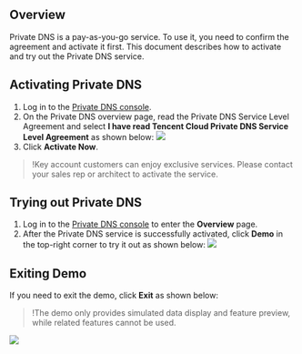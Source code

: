 ## Overview
Private DNS is a pay-as-you-go service. To use it, you need to confirm the agreement and activate it first.
This document describes how to activate and try out the Private DNS service.


## Activating Private DNS
1. Log in to the [Private DNS console](https://console.cloud.tencent.com/privatedns).
2. On the Private DNS overview page, read the Private DNS Service Level Agreement and select **I have read Tencent Cloud Private DNS Service Level Agreement** as shown below:
![](https://main.qcloudimg.com/raw/8ff8a37b1402e608cfd51dc34de44d89.png)
3. Click **Activate Now**.
>!Key account customers can enjoy exclusive services. Please contact your sales rep or architect to activate the service.


## Trying out Private DNS
1. Log in to the [Private DNS console](https://console.cloud.tencent.com/privatedns) to enter the **Overview** page.
2. After the Private DNS service is successfully activated, click **Demo** in the top-right corner to try it out as shown below:
![](https://main.qcloudimg.com/raw/c0090d693351d4dbae9546eea4d5000a.png)


## Exiting Demo
If you need to exit the demo, click **Exit** as shown below:
>!The demo only provides simulated data display and feature preview, while related features cannot be used.
>
![](https://main.qcloudimg.com/raw/050ad5ee5202512ffca4f44edadecb7b.png)
